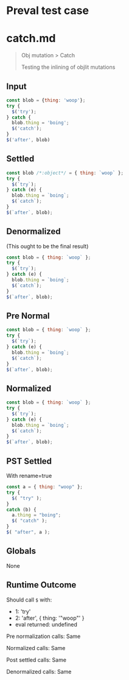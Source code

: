 # Preval test case

# catch.md

> Obj mutation > Catch
>
> Testing the inlining of objlit mutations

## Input

`````js filename=intro
const blob = {thing: 'woop'};
try {
  $('try');
} catch {
  blob.thing = 'boing';
  $('catch');
}
$('after', blob)
`````

## Settled


`````js filename=intro
const blob /*:object*/ = { thing: `woop` };
try {
  $(`try`);
} catch (e) {
  blob.thing = `boing`;
  $(`catch`);
}
$(`after`, blob);
`````

## Denormalized
(This ought to be the final result)

`````js filename=intro
const blob = { thing: `woop` };
try {
  $(`try`);
} catch (e) {
  blob.thing = `boing`;
  $(`catch`);
}
$(`after`, blob);
`````

## Pre Normal


`````js filename=intro
const blob = { thing: `woop` };
try {
  $(`try`);
} catch (e) {
  blob.thing = `boing`;
  $(`catch`);
}
$(`after`, blob);
`````

## Normalized


`````js filename=intro
const blob = { thing: `woop` };
try {
  $(`try`);
} catch (e) {
  blob.thing = `boing`;
  $(`catch`);
}
$(`after`, blob);
`````

## PST Settled
With rename=true

`````js filename=intro
const a = { thing: "woop" };
try {
  $( "try" );
}
catch (b) {
  a.thing = "boing";
  $( "catch" );
}
$( "after", a );
`````

## Globals

None

## Runtime Outcome

Should call `$` with:
 - 1: 'try'
 - 2: 'after', { thing: '"woop"' }
 - eval returned: undefined

Pre normalization calls: Same

Normalized calls: Same

Post settled calls: Same

Denormalized calls: Same
